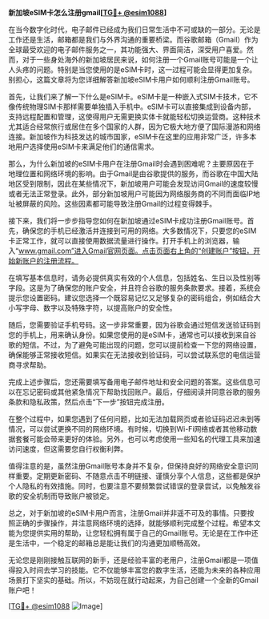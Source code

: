 **新加坡eSIM卡怎么注册gmail[[TG💪+ @esim1088](https://t.me/s/esim1088)]**

在当今数字化时代，电子邮件已经成为我们日常生活中不可或缺的一部分。无论是工作还是生活，邮箱都是我们与外界沟通的重要桥梁。而谷歌邮箱（Gmail）作为全球最受欢迎的电子邮件服务之一，其功能强大、界面简洁，深受用户喜爱。然而，对于一些身处海外的新加坡居民来说，如何注册一个Gmail账号可能是一个让人头疼的问题。特别是当您使用的是eSIM卡时，这一过程可能会显得更加复杂。别担心，这篇文章将为您详细解答新加坡eSIM卡用户如何顺利注册Gmail账号。

首先，让我们来了解一下什么是eSIM卡。eSIM卡是一种嵌入式SIM卡技术，它不像传统物理SIM卡那样需要单独插入手机中。eSIM卡可以直接集成到设备内部，支持远程配置和管理，这使得用户无需更换实体卡就能轻松切换运营商。这种技术尤其适合经常旅行或居住在多个国家的人群，因为它极大地方便了国际漫游和网络连接。新加坡作为科技发达的城市国家，eSIM卡在这里的应用非常广泛，许多本地用户选择使用eSIM卡来满足他们的通信需求。

那么，为什么新加坡的eSIM卡用户在注册Gmail时会遇到困难呢？主要原因在于地理位置和网络环境的影响。由于Gmail是由谷歌提供的服务，而谷歌在中国大陆地区受到限制，因此在某些情况下，新加坡用户可能会发现访问Gmail的速度较慢或者无法正常登录。此外，部分新加坡用户可能因为网络服务商的不同而面临IP地址被屏蔽的风险。这些因素都可能导致注册Gmail的过程变得棘手。

接下来，我们将一步步指导您如何在新加坡通过eSIM卡成功注册Gmail账号。首先，确保您的手机已经激活并连接到可用的网络。大多数情况下，只要您的eSIM卡正常工作，就可以直接使用数据流量进行操作。打开手机上的浏览器，输入“www.gmail.com”进入Gmail官网页面。点击页面右上角的“创建账户”按钮，开始新账户的注册流程。

在填写基本信息时，请务必提供真实有效的个人信息，包括姓名、生日以及性别等字段。这是为了确保您的账户安全，并且符合谷歌的服务条款要求。接着，系统会提示您设置密码。建议您选择一个既容易记忆又足够复杂的密码组合，例如结合大小写字母、数字以及特殊字符，以提高账户的安全性。

随后，您需要验证手机号码。这一步非常重要，因为谷歌会通过短信发送验证码到您的手机上，用来确认身份。如果您使用的是eSIM卡，通常也可以接收到来自谷歌的短信。不过，为了避免可能出现的问题，您可以提前检查一下您的网络设置，确保能够正常接收短信。如果实在无法接收到验证码，可以尝试联系您的电信运营商寻求帮助。

完成上述步骤后，您还需要填写备用电子邮件地址和安全问题的答案。这些信息可以在忘记密码或其他紧急情况下帮助找回账户。最后，仔细阅读并同意谷歌的服务条款和隐私政策，然后点击“下一步”按钮完成注册。

在整个过程中，如果您遇到了任何问题，比如无法加载网页或者验证码迟迟未到等情况，可以尝试更换不同的网络环境。有时候，切换到Wi-Fi网络或者其他移动数据套餐可能会带来更好的体验。另外，也可以考虑使用一些知名的代理工具来加速访问速度，但这需要您自行权衡利弊。

值得注意的是，虽然注册Gmail账号本身并不复杂，但保持良好的网络安全意识同样重要。定期更新密码、不随意点击不明链接、谨慎分享个人信息，这些都是保护个人隐私的有效措施。同时，也要注意不要频繁尝试错误的登录尝试，以免触发谷歌的安全机制而导致账户被锁定。

总之，对于新加坡的eSIM卡用户而言，注册Gmail并非遥不可及的事情。只要按照正确的步骤操作，并注意网络环境的选择，就能够顺利完成整个过程。希望本文能为您提供实用的帮助，让您轻松拥有属于自己的Gmail账号。无论是在工作中还是生活中，一个稳定的邮箱总是能让我们的沟通更加顺畅高效。

无论您是刚刚接触互联网的新手，还是经验丰富的老用户，注册Gmail都是一项值得投入时间去学习的技能。它不仅能够丰富您的数字生活，还能为未来的各种应用场景打下坚实的基础。所以，不妨现在就行动起来，为自己创建一个全新的Gmail账户吧！

[[TG💪+ @esim1088](https://t.me/s/esim1088) ![Image](https://i.postimg.cc/4NQfJmqS/Snipaste-2025-05-13-00-14-12.png)]